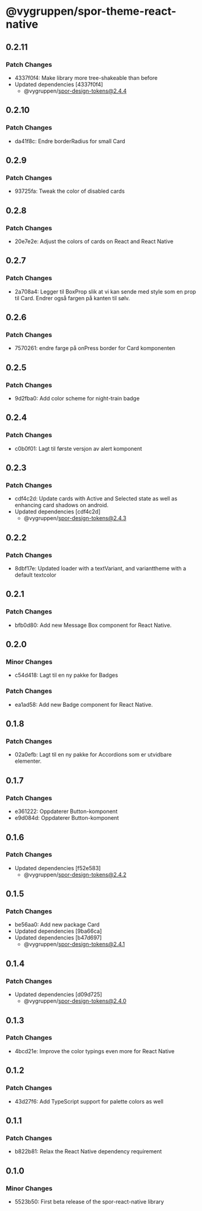 # @vygruppen/spor-theme-react-native

## 0.2.11

### Patch Changes

- 4337f0f4: Make library more tree-shakeable than before
- Updated dependencies [4337f0f4]
  - @vygruppen/spor-design-tokens@2.4.4

## 0.2.10

### Patch Changes

- da41f8c: Endre borderRadius for small Card

## 0.2.9

### Patch Changes

- 93725fa: Tweak the color of disabled cards

## 0.2.8

### Patch Changes

- 20e7e2e: Adjust the colors of cards on React and React Native

## 0.2.7

### Patch Changes

- 2a708a4: Legger til BoxProp slik at vi kan sende med style som en prop til Card. Endrer også fargen på kanten til sølv.

## 0.2.6

### Patch Changes

- 7570261: endre farge på onPress border for Card komponenten

## 0.2.5

### Patch Changes

- 9d2fba0: Add color scheme for night-train badge

## 0.2.4

### Patch Changes

- c0b0f01: Lagt til første versjon av alert komponent

## 0.2.3

### Patch Changes

- cdf4c2d: Update cards with Active and Selected state as well as enhancing card shadows on android.
- Updated dependencies [cdf4c2d]
  - @vygruppen/spor-design-tokens@2.4.3

## 0.2.2

### Patch Changes

- 8dbf17e: Updated loader with a textVariant, and varianttheme with a default textcolor

## 0.2.1

### Patch Changes

- bfb0d80: Add new Message Box component for React Native.

## 0.2.0

### Minor Changes

- c54d418: Lagt til en ny pakke for Badges

### Patch Changes

- ea1ad58: Add new Badge component for React Native.

## 0.1.8

### Patch Changes

- 02a0efb: Lagt til en ny pakke for Accordions som er utvidbare elementer.

## 0.1.7

### Patch Changes

- e361222: Oppdaterer Button-komponent
- e9d084d: Oppdaterer Button-komponent

## 0.1.6

### Patch Changes

- Updated dependencies [f52e583]
  - @vygruppen/spor-design-tokens@2.4.2

## 0.1.5

### Patch Changes

- be56aa0: Add new package Card
- Updated dependencies [9ba66ca]
- Updated dependencies [b47d697]
  - @vygruppen/spor-design-tokens@2.4.1

## 0.1.4

### Patch Changes

- Updated dependencies [d09d725]
  - @vygruppen/spor-design-tokens@2.4.0

## 0.1.3

### Patch Changes

- 4bcd21e: Improve the color typings even more for React Native

## 0.1.2

### Patch Changes

- 43d27f6: Add TypeScript support for palette colors as well

## 0.1.1

### Patch Changes

- b822b81: Relax the React Native dependency requirement

## 0.1.0

### Minor Changes

- 5523b50: First beta release of the spor-react-native library

